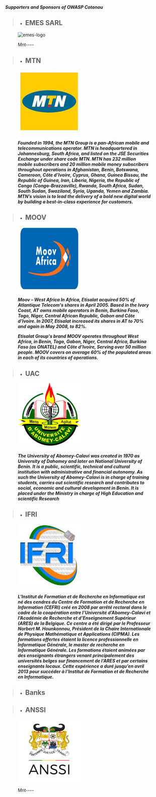 #### *Supporters and Sponsors of OWASP Cotonou*

> * ## EMES SARL
<figure>
    <img alt="emes-logo" src="" width="200px" height="200px">
    <figcaption align="left">
        <p>Mnt----</p>
    </figcaption>
</figure>

> * ## MTN 
<figure>
    <img alt="mtn-logo" src="assets/images/mtn.jpeg" width="200px" height="200px">
    <figcaption align="left">
        <p><h5><i>Founded in 1994, the MTN Group is a pan-African mobile and telecommunications operator. MTN is headquartered in Johannesburg, South Africa, and listed on the JSE Securities Exchange under share code MTN. MTN has 232 million mobile subscribers and 20 million mobile money subscribers throughout operations in Afghanistan, Benin, Botswana, Cameroon, Côte d’Ivoire, Cyprus, Ghana, Guinea Bissau, the Republic of Guinea, Iran, Liberia, Nigeria, the Republic of Congo (Congo-Brazzaville), Rwanda, South Africa, Sudan, South Sudan, Swaziland, Syria, Uganda, Yemen and Zambia. MTN’s vision is to lead the delivery of a bold new digital world by building a best-in-class experience for customers.</i></h5></p>
    </figcaption>
</figure>

> * ## MOOV
<figure>
    <img alt="moov-logo" src="assets/images/moov.png" width="200px" height="200px">
    <figcaption align="left">
        <p><h5><i>Moov – West Africa
In Africa, Etisalat acquired 50% of Atlantique Telecom's shares in April 2005. Based in the Ivory Coast, AT owns mobile operators in Benin, Burkina Faso, Togo, Niger, Central African Republic, Gabon and Côte d'Ivoire. In 2007, Etisalat increased its shares in AT to 70% and again in May 2008, to 82%.

Etisalat Group's brand MOOV operates throughout West Africa, in Benin, Togo, Gabon, Niger, Central Africa, Burkina Faso (as ONATEL) and Côte d'Ivoire, Serving over 50 million people. MOOV covers on average 60% of the populated areas in each of its countries of operations.
        </i></h5></p>
    </figcaption>
</figure>

> * ## UAC 
<figure>
    <img alt="uac-logo" src="assets/images/uac.png" width="200px" height="200px">
    <figcaption align="left">
        <p><h5><i>The University of Abomey-Calavi was created in 1970 as University of Dahomey and later on National University of Benin. It is a public, scientific, technical and cultural institution with administrative and financial autonomy. As such the University of Abomey-Calavi is in charge of training students, carries out scientific research and contributes to social, economic and cultural development in Benin. It is placed under the Ministry in charge of High Education and scientific Research</i></h5></p>
    </figcaption>
</figure>

> * ## IFRI 
<figure>
    <img alt="ifri-logo" src="assets/images/ifri.jpeg" width="200px" height="200px">
    <figcaption align="left">
        <p><h5><i>L’Institut de Formation et de Recherche en Informatique est né des cendres du Centre de Formation et de Recherche en Information (CEFRI) créé en 2008 par arrêté rectoral dans le cadre de la coopération entre l’Université d’Abomey-Calavi et l’Académie de Recherche et d’Enseignement Supérieur (ARES) de la Belgique. Ce centre a été dirigé par le Professeur Norbert M. Hounkonnou, Président de la Chaire Internationale de Physique Mathématique et Applications (CIPMA). Les formations offertes étaient la licence professionnelle en Informatique Générale, le master de recherche en Informatique Générale. Les formations étaient animées par des enseignants étrangers venant principalement des universités belges sur financement de l’ARES et par certains enseignants locaux. Cette expérience a duré jusqu’en avril 2013 pour succéder à l’Institut de Formation et de Recherche en Informatique.</i></h5></p>
    </figcaption>
</figure>

> * ## Banks

> * ## ANSSI 
<figure>
    <img alt="anssi-logo" src="assets/images/anssi.png" width="200px" height="200px">
    <figcaption align="left">
        <p>Mnt----</p>
    </figcaption>
</figure>
